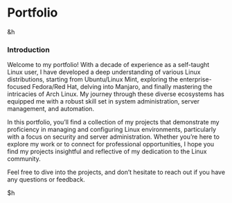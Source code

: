 # Portfolio


&h

### Introduction

Welcome to my portfolio! With a decade of experience as a self-taught Linux user, I have developed a deep understanding of various Linux distributions, starting from Ubuntu/Linux Mint, exploring the enterprise-focused Fedora/Red Hat, delving into Manjaro, and finally mastering the intricacies of Arch Linux. My journey through these diverse ecosystems has equipped me with a robust skill set in system administration, server management, and automation.

In this portfolio, you’ll find a collection of my projects that demonstrate my proficiency in managing and configuring Linux environments, particularly with a focus on security and server administration. Whether you’re here to explore my work or to connect for professional opportunities, I hope you find my projects insightful and reflective of my dedication to the Linux community.

Feel free to dive into the projects, and don’t hesitate to reach out if you have any questions or feedback.

$h
